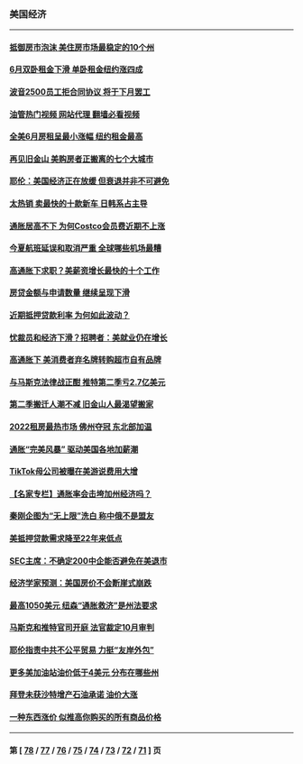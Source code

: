 ### 美国经济
---
#### [抵御房市泡沫 美住房市场最稳定的10个州](../../pages/ncid1078158/n13784110.md?07260445) 
#### [6月双卧租金下滑 单卧租金纽约涨四成](../../pages/ncid1078158/n13788474.md?07260445) 
#### [波音2500员工拒合同协议 将于下月罢工](../../pages/ncid1078158/n13788496.md?07260445) 
#### [油管热门视频 网站代理 翻墙必看视频](http://209.222.30.114:81/youtube.html?07260445)
#### [全美6月房租呈最小涨幅 纽约租金最高](../../pages/ncid1078158/n13788452.md?07260445) 
#### [再见旧金山 美购房者正搬离的七个大城市](../../pages/ncid1078158/n13788272.md?07260445) 
#### [耶伦：美国经济正在放缓 但衰退并非不可避免](../../pages/ncid1078158/n13788199.md?07260445) 
#### [太热销 卖最快的十款新车 日韩系占主导](../../pages/ncid1078158/n13787922.md?07260445) 
#### [通胀居高不下 为何Costco会员费近期不上涨](../../pages/ncid1078158/n13787328.md?07260445) 
#### [今夏航班延误和取消严重 全球哪些机场最糟](../../pages/ncid1078158/n13787451.md?07260445) 
#### [高通胀下求职？美薪资增长最快的十个工作](../../pages/ncid1078158/n13783286.md?07260445) 
#### [房贷金额与申请数量 继续呈现下滑](../../pages/ncid1078158/n13787587.md?07260445) 
#### [近期抵押贷款利率 为何如此波动？](../../pages/ncid1078158/n13787551.md?07260445) 
#### [忧裁员和经济下滑？招聘者：美就业仍在增长](../../pages/ncid1078158/n13787439.md?07260445) 
#### [高通胀下 美消费者弃名牌转购超市自有品牌](../../pages/ncid1078158/n13787390.md?07260445) 
#### [与马斯克法律战正酣 推特第二季亏2.7亿美元](../../pages/ncid1078158/n13787258.md?07260445) 
#### [第二季搬迁人潮不减 旧金山人最渴望搬家](../../pages/ncid1078158/n13786961.md?07260445) 
#### [2022租房最热市场 佛州夺冠 东北部加温](../../pages/ncid1078158/n13786948.md?07260445) 
#### [通胀“完美风暴” 驱动美国各地加薪潮](../../pages/ncid1078158/n13786635.md?07260445) 
#### [TikTok母公司被曝在美游说费用大增](../../pages/ncid1078158/n13786384.md?07260445) 
#### [【名家专栏】通胀率会击垮加州经济吗？](../../pages/ncid1078158/n13785455.md?07260445) 
#### [秦刚企图为“无上限”洗白 称中俄不是盟友](../../pages/ncid1078158/n13785999.md?07260445) 
#### [美抵押贷款需求降至22年来低点](../../pages/ncid1078158/n13785643.md?07260445) 
#### [SEC主席：不确定200中企能否避免在美退市](../../pages/ncid1078158/n13785490.md?07260445) 
#### [经济学家预测：美国房价不会断崖式崩跌](../../pages/ncid1078158/n13784909.md?07260445) 
#### [最高1050美元 纽森“通胀救济”是州法要求](../../pages/ncid1078158/n13784812.md?07260445) 
#### [马斯克和推特官司开庭 法官裁定10月审判](../../pages/ncid1078158/n13784662.md?07260445) 
#### [耶伦指责中共不公平贸易 力挺“友岸外包”](../../pages/ncid1078158/n13784676.md?07260445) 
#### [更多美加油站油价低于4美元 分布在哪些州](../../pages/ncid1078158/n13784159.md?07260445) 
#### [拜登未获沙特增产石油承诺 油价大涨](../../pages/ncid1078158/n13784061.md?07260445) 
#### [一种东西涨价 似推高你购买的所有商品价格](../../pages/ncid1078158/n13782523.md?07260445) 

---
#### 第 [ [78](./78.md?07260445) / [77](./77.md?07260445) / [76](./76.md?07260445) / [75](./75.md?07260445) / [74](./74.md?07260445) / [73](./73.md?07260445) / [72](./72.md?07260445) / [71](./71.md?07260445) ] 页
